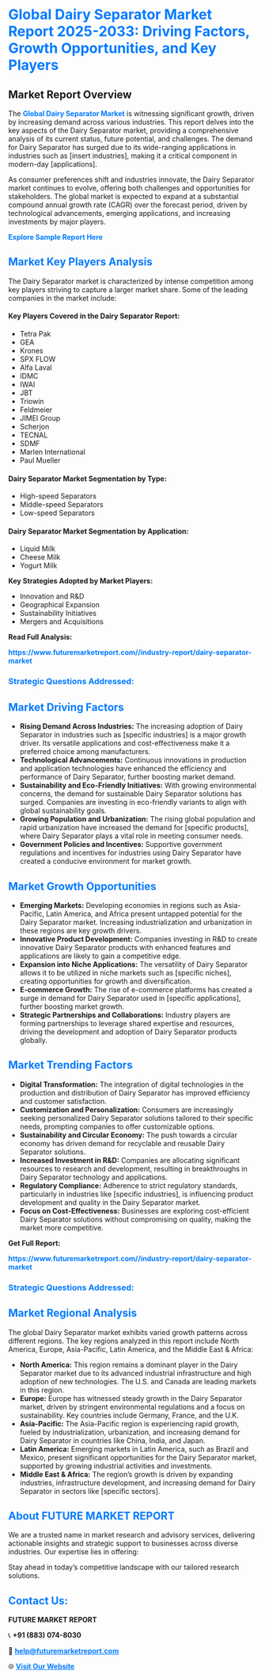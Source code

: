 <h1 style="color: #007BFF;">Global Dairy Separator Market Report 2025-2033: Driving Factors, Growth Opportunities, and Key Players</h1>

<section id="overview">
<h2>Market Report Overview</h2>
<p>The <a href="https://www.futuremarketreport.com//industry-report/dairy-separator-market" style="color: #007BFF; text-decoration: none;"><strong>Global Dairy Separator Market</strong></a> is witnessing significant growth, driven by increasing demand across various industries. This report delves into the key aspects of the Dairy Separator market, providing a comprehensive analysis of its current status, future potential, and challenges. The demand for Dairy Separator has surged due to its wide-ranging applications in industries such as [insert industries], making it a critical component in modern-day [applications].</p>
<p>As consumer preferences shift and industries innovate, the Dairy Separator market continues to evolve, offering both challenges and opportunities for stakeholders. The global market is expected to expand at a substantial compound annual growth rate (CAGR) over the forecast period, driven by technological advancements, emerging applications, and increasing investments by major players.</p>
</section>

<section id="overview">
<p><a href="https://www.futuremarketreport.com//request-sample/reportId=89135" style="color: #007BFF; text-decoration: none;"><strong>Explore Sample Report Here</strong></a></p>
</section>

<section id="key-players">
<h2 style="color: #007BFF;">Market Key Players Analysis</h2>
<p>The Dairy Separator market is characterized by intense competition among key players striving to capture a larger market share. Some of the leading companies in the market include:</p>
<h4>Key Players Covered in the Dairy Separator Report:</h4>
<ul><li>Tetra Pak</li><li>GEA</li><li>Krones</li><li>SPX FLOW</li><li>Alfa Laval</li><li>IDMC</li><li>IWAI</li><li>JBT</li><li>Triowin</li><li>Feldmeier</li><li>JIMEI Group</li><li>Scherjon</li><li>TECNAL</li><li>SDMF</li><li>Marlen International</li><li>Paul Mueller</li></ul>
<h4>Dairy Separator Market Segmentation by Type:</h4>
<ul><li>High-speed Separators</li><li>Middle-speed Separators</li><li>Low-speed Separators</li></ul>

<h4>Dairy Separator Market Segmentation by Application:</h4>
<ul><li>Liquid Milk</li><li>Cheese Milk</li><li>Yogurt Milk</li></ul>
<p><strong>Key Strategies Adopted by Market Players:</strong></p>
<ul>
<li>Innovation and R&D</li>
<li>Geographical Expansion</li>
<li>Sustainability Initiatives</li>
<li>Mergers and Acquisitions</li>
</ul>
</section>

<section>
<p><strong>Read Full Analysis: </strong></p><a href="https://www.futuremarketreport.com//industry-report/dairy-separator-market" style="color: #007BFF; text-decoration: none;"><strong>https://www.futuremarketreport.com//industry-report/dairy-separator-market</strong></a>
<h3 style="color: #007BFF;">Strategic Questions Addressed:</h3>
</section>

<section id="driving-factors">
<h2 style="color: #007BFF;">Market Driving Factors</h2>
<ul>
<li><strong>Rising Demand Across Industries:</strong> The increasing adoption of Dairy Separator in industries such as [specific industries] is a major growth driver. Its versatile applications and cost-effectiveness make it a preferred choice among manufacturers.</li>
<li><strong>Technological Advancements:</strong> Continuous innovations in production and application technologies have enhanced the efficiency and performance of Dairy Separator, further boosting market demand.</li>
<li><strong>Sustainability and Eco-Friendly Initiatives:</strong> With growing environmental concerns, the demand for sustainable Dairy Separator solutions has surged. Companies are investing in eco-friendly variants to align with global sustainability goals.</li>
<li><strong>Growing Population and Urbanization:</strong> The rising global population and rapid urbanization have increased the demand for [specific products], where Dairy Separator plays a vital role in meeting consumer needs.</li>
<li><strong>Government Policies and Incentives:</strong> Supportive government regulations and incentives for industries using Dairy Separator have created a conducive environment for market growth.</li>
</ul>
</section>

<section id="growth-opportunities">
<h2 style="color: #007BFF;">Market Growth Opportunities</h2>
<ul>
<li><strong>Emerging Markets:</strong> Developing economies in regions such as Asia-Pacific, Latin America, and Africa present untapped potential for the Dairy Separator market. Increasing industrialization and urbanization in these regions are key growth drivers.</li>
<li><strong>Innovative Product Development:</strong> Companies investing in R&D to create innovative Dairy Separator products with enhanced features and applications are likely to gain a competitive edge.</li>
<li><strong>Expansion into Niche Applications:</strong> The versatility of Dairy Separator allows it to be utilized in niche markets such as [specific niches], creating opportunities for growth and diversification.</li>
<li><strong>E-commerce Growth:</strong> The rise of e-commerce platforms has created a surge in demand for Dairy Separator used in [specific applications], further boosting market growth.</li>
<li><strong>Strategic Partnerships and Collaborations:</strong> Industry players are forming partnerships to leverage shared expertise and resources, driving the development and adoption of Dairy Separator products globally.</li>
</ul>
</section>

<section id="trending-factors">
<h2 style="color: #007BFF;">Market Trending Factors</h2>
<ul>
<li><strong>Digital Transformation:</strong> The integration of digital technologies in the production and distribution of Dairy Separator has improved efficiency and customer satisfaction.</li>
<li><strong>Customization and Personalization:</strong> Consumers are increasingly seeking personalized Dairy Separator solutions tailored to their specific needs, prompting companies to offer customizable options.</li>
<li><strong>Sustainability and Circular Economy:</strong> The push towards a circular economy has driven demand for recyclable and reusable Dairy Separator solutions.</li>
<li><strong>Increased Investment in R&D:</strong> Companies are allocating significant resources to research and development, resulting in breakthroughs in Dairy Separator technology and applications.</li>
<li><strong>Regulatory Compliance:</strong> Adherence to strict regulatory standards, particularly in industries like [specific industries], is influencing product development and quality in the Dairy Separator market.</li>
<li><strong>Focus on Cost-Effectiveness:</strong> Businesses are exploring cost-efficient Dairy Separator solutions without compromising on quality, making the market more competitive.</li>
</ul>
</section>

<section>
<p><strong>Get Full Report: </strong></p><a href="https://www.futuremarketreport.com//industry-report/dairy-separator-market" style="color: #007BFF; text-decoration: none;"><strong>https://www.futuremarketreport.com//industry-report/dairy-separator-market</strong></a>
<h3 style="color: #007BFF;">Strategic Questions Addressed:</h3>
</section>


<section id="regional-analysis">
<h2 style="color: #007BFF;">Market Regional Analysis</h2>
<p>The global Dairy Separator market exhibits varied growth patterns across different regions. The key regions analyzed in this report include North America, Europe, Asia-Pacific, Latin America, and the Middle East & Africa:</p>
<ul>
<li><strong>North America:</strong> This region remains a dominant player in the Dairy Separator market due to its advanced industrial infrastructure and high adoption of new technologies. The U.S. and Canada are leading markets in this region.</li>
<li><strong>Europe:</strong> Europe has witnessed steady growth in the Dairy Separator market, driven by stringent environmental regulations and a focus on sustainability. Key countries include Germany, France, and the U.K.</li>
<li><strong>Asia-Pacific:</strong> The Asia-Pacific region is experiencing rapid growth, fueled by industrialization, urbanization, and increasing demand for Dairy Separator in countries like China, India, and Japan.</li>
<li><strong>Latin America:</strong> Emerging markets in Latin America, such as Brazil and Mexico, present significant opportunities for the Dairy Separator market, supported by growing industrial activities and investments.</li>
<li><strong>Middle East & Africa:</strong> The region’s growth is driven by expanding industries, infrastructure development, and increasing demand for Dairy Separator in sectors like [specific sectors].</li>
</ul>
</section>

<footer>
<h2 style="color: #007BFF;">About FUTURE MARKET REPORT</h2>
<p>We are a trusted name in market research and advisory services, delivering actionable insights and strategic support to businesses across diverse industries. Our expertise lies in offering:</p>

<p>Stay ahead in today’s competitive landscape with our tailored research solutions.</p>

<h2 style="color: #007BFF;">Contact Us:</h2>
<p><strong>FUTURE MARKET REPORT</strong></p>
<p>📞 <strong>+91 (883) 074-8030</strong></p>
<p>📧 <strong><a href="mailto:help@futuremarketreport.com" style="color: #007BFF;">help@futuremarketreport.com</a></strong></p>
<p>🌐 <strong><a href="https://www.futuremarketreport.com/" style="color: #007BFF;">Visit Our Website</a></strong></p>
</footer>